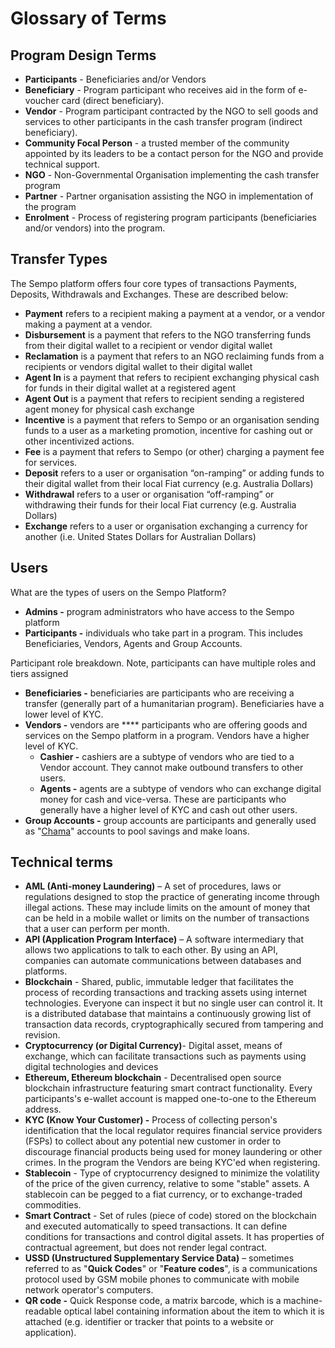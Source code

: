 # Glossary of Terms

## Program Design Terms

* **Participants** - Beneficiaries and/or Vendors
* **Beneficiary** - Program participant who receives aid in the form of e-voucher card (direct beneficiary).
* **Vendor** - Program participant contracted by the NGO to sell goods and services to other participants in the cash transfer program (indirect beneficiary).
* **Community Focal Person** - a trusted member of the community appointed by its leaders to be a contact person for the NGO and provide technical support.
* **NGO** - Non-Governmental Organisation implementing the cash transfer program&#x20;
* **Partner** - Partner organisation assisting the NGO in implementation of the program
* **Enrolment** - Process of registering program participants (beneficiaries and/or vendors) into the program.

## Transfer Types

The Sempo platform offers four core types of transactions Payments, Deposits, Withdrawals and Exchanges. These are described below:

* **Payment** refers to a recipient making a payment at a vendor, or a vendor making a payment at a vendor.
* **Disbursement** is a payment that refers to the NGO transferring funds from their digital wallet to a recipient or vendor digital wallet
* **Reclamation** is a payment that refers to an NGO reclaiming funds from a recipients or vendors digital wallet to their digital wallet
* **Agent In** is a payment that refers to recipient exchanging physical cash for funds in their digital wallet at a registered agent
* **Agent Out** is a payment that refers to recipient sending a registered agent money for physical cash exchange
* **Incentive** is a payment that refers to Sempo or an organisation sending funds to a user as a marketing promotion, incentive for cashing out or other incentivized actions.
* **Fee** is a payment that refers to Sempo (or other) charging a payment fee for services.
* **Deposit** refers to a user or organisation “on-ramping” or adding funds to their digital wallet from their local Fiat currency (e.g. Australia Dollars)
* **Withdrawal** refers to a user or organisation “off-ramping” or withdrawing their funds for their local Fiat currency (e.g. Australia Dollars)
* **Exchange** refers to a user or organisation exchanging a currency for another (i.e. United States Dollars for Australian Dollars)

## Users

What are the types of users on the Sempo Platform?

* **Admins -** program administrators who have access to the Sempo platform
* **Participants -** individuals who take part in a program. This includes Beneficiaries, Vendors, Agents and Group Accounts.

Participant role breakdown. Note, participants can have multiple roles and tiers assigned

* **Beneficiaries -** beneficiaries are participants who are receiving a transfer (generally part of a humanitarian program). Beneficiaries have a lower level of KYC.
* **Vendors -** vendors are **** participants who are offering goods and services on the Sempo platform in a program.  Vendors have a higher level of KYC.
  * **Cashier -** cashiers are a subtype of vendors who are tied to a Vendor account. They cannot make outbound transfers to other users.
  * **Agents -** agents are a subtype of vendors who can exchange digital money for cash and vice-versa. These are participants who generally have a higher level of KYC and cash out other users.
* **Group Accounts -** group accounts are participants and generally used as "[Chama](https://en.wikipedia.org/wiki/Chama\_\(investment\))" accounts to pool savings and make loans.

## Technical terms

* **AML (Anti-money Laundering)** – A set of procedures, laws or regulations designed to stop the practice of generating income through illegal actions. These may include limits on the amount of money that can be held in a mobile wallet or limits on the number of transactions that a user can perform per month.
* **API (Application Program Interface)** – A software intermediary that allows two applications to talk to each other. By using an API, companies can automate communications between databases and platforms.
* **Blockchain** - Shared, public, immutable ledger that facilitates the process of recording transactions and tracking assets using internet technologies. Everyone can inspect it but no single user can control it. It is a distributed database that maintains a continuously growing list of transaction data records, cryptographically secured from tampering and revision.
* **Cryptocurrency (or Digital Currency)**- Digital asset, means of exchange, which can facilitate transactions such as payments using digital technologies and devices
* **Ethereum, Ethereum blockchain** - Decentralised open source blockchain infrastructure featuring smart contract functionality. Every participants's e-wallet account is mapped one-to-one to the Ethereum address.
* **KYC (Know Your Customer) -** Process of collecting person's identification that the local regulator requires financial service providers (FSPs) to collect about any potential new customer in order to discourage financial products being used for money laundering or other crimes. In the program the Vendors are being KYC'ed when registering.
* **Stablecoin** - Type of cryptocurrency designed to minimize the volatility of the price of the given currency, relative to some "stable" assets. A stablecoin can be pegged to a fiat currency, or to exchange-traded commodities.
* **Smart Contract** - Set of rules (piece of code) stored on the blockchain and executed automatically to speed transactions. It can define conditions for transactions and control digital assets. It has properties of contractual agreement, but does not render legal contract.
* **USSD (Unstructured Supplementary Service Data)** – sometimes referred to as "**Quick Codes**" or "**Feature codes**", is a communications protocol used by GSM mobile phones to communicate with mobile network operator's computers.
* **QR code -** Quick Response code, a matrix barcode, which is a machine-readable optical label containing information about the item to which it is attached (e.g. identifier or tracker that points to a website or application).

